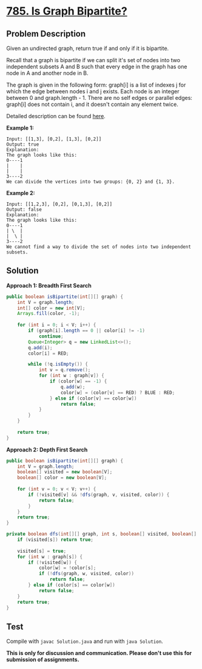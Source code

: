 # [785. Is Graph Bipartite?][title]

## Problem Description

Given an undirected graph, return true if and only if it is bipartite.

Recall that a graph is bipartite if we can split it's set of nodes into two independent subsets A and B such that every edge in the graph has one node in A and another node in B.

The graph is given in the following form: graph[i] is a list of indexes j for which the edge between nodes i and j exists.  Each node is an integer between 0 and graph.length - 1.  There are no self edges or parallel edges: graph[i] does not contain i, and it doesn't contain any element twice.

Detailed description can be found [here][title].

**Example 1:**

```
Input: [[1,3], [0,2], [1,3], [0,2]]
Output: true
Explanation: 
The graph looks like this:
0----1
|    |
|    |
3----2
We can divide the vertices into two groups: {0, 2} and {1, 3}.
```

**Example 2:**

```
Input: [[1,2,3], [0,2], [0,1,3], [0,2]]
Output: false
Explanation: 
The graph looks like this:
0----1
| \  |
|  \ |
3----2
We cannot find a way to divide the set of nodes into two independent subsets.
```

## Solution

**Approach 1: Breadth First Search**

```java
public boolean isBipartite(int[][] graph) {
    int V = graph.length;
    int[] color = new int[V];
    Arrays.fill(color, -1);
    
    for (int i = 0; i < V; i++) {
        if (graph[i].length == 0 || color[i] != -1)
            continue;
        Queue<Integer> q = new LinkedList<>();
        q.add(i);
        color[i] = RED;

        while (!q.isEmpty()) {
            int v = q.remove();
            for (int w : graph[v]) {
                if (color[w] == -1) {
                    q.add(w);
                    color[w] = (color[v] == RED) ? BLUE : RED;
                } else if (color[v] == color[w])
                    return false;
            }
        }
    }
    
    return true;
}
```

**Approach 2: Depth First Search**

```java
public boolean isBipartite(int[][] graph) {
    int V = graph.length;
    boolean[] visited = new boolean[V];
    boolean[] color = new boolean[V];
    
    for (int v = 0; v < V; v++) {
        if (!visited[v] && !dfs(graph, v, visited, color)) {
            return false;
        }
    }
    return true;
}

private boolean dfs(int[][] graph, int s, boolean[] visited, boolean[] color) {
    if (visited[s]) return true;
    
    visited[s] = true;
    for (int w : graph[s]) {
        if (!visited[w]) {
            color[w] = !color[s];
            if (!dfs(graph, w, visited, color))
                return false;
        } else if (color[s] == color[w])
            return false;
    }
    return true;
}
```

## Test

Compile with `javac Solution.java` and run with `java Solution`.


**This is only for discussion and communication. Please don't use this for submission of assignments.**

[title]: https://leetcode.com/problems/is-graph-bipartite/